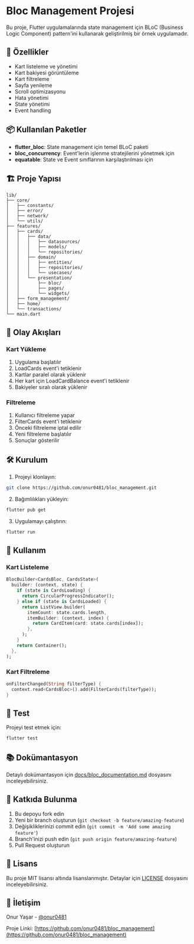 # Bloc Management Projesi

Bu proje, Flutter uygulamalarında state management için BLoC (Business Logic Component) pattern'ini kullanarak geliştirilmiş bir örnek uygulamadır.

## 🚀 Özellikler

- Kart listeleme ve yönetimi
- Kart bakiyesi görüntüleme
- Kart filtreleme
- Sayfa yenileme
- Scroll optimizasyonu
- Hata yönetimi
- State yönetimi
- Event handling

## 📦 Kullanılan Paketler

- **flutter_bloc**: State management için temel BLoC paketi
- **bloc_concurrency**: Event'lerin işlenme stratejilerini yönetmek için
- **equatable**: State ve Event sınıflarının karşılaştırılması için

## 🏗️ Proje Yapısı

```
lib/
├── core/
│   ├── constants/
│   ├── error/
│   ├── network/
│   └── utils/
├── features/
│   ├── cards/
│   │   ├── data/
│   │   │   ├── datasources/
│   │   │   ├── models/
│   │   │   └── repositories/
│   │   ├── domain/
│   │   │   ├── entities/
│   │   │   ├── repositories/
│   │   │   └── usecases/
│   │   └── presentation/
│   │       ├── bloc/
│   │       ├── pages/
│   │       └── widgets/
│   ├── form_management/
│   ├── home/
│   └── transactions/
└── main.dart
```

## 🔄 Olay Akışları

### Kart Yükleme
1. Uygulama başlatılır
2. LoadCards event'i tetiklenir
3. Kartlar paralel olarak yüklenir
4. Her kart için LoadCardBalance event'i tetiklenir
5. Bakiyeler sıralı olarak yüklenir

### Filtreleme
1. Kullanıcı filtreleme yapar
2. FilterCards event'i tetiklenir
3. Önceki filtreleme iptal edilir
4. Yeni filtreleme başlatılır
5. Sonuçlar gösterilir

## 🛠️ Kurulum

1. Projeyi klonlayın:
```bash
git clone https://github.com/onur0481/bloc_management.git
```

2. Bağımlılıkları yükleyin:
```bash
flutter pub get
```

3. Uygulamayı çalıştırın:
```bash
flutter run
```

## 📝 Kullanım

### Kart Listeleme
```dart
BlocBuilder<CardsBloc, CardsState>(
  builder: (context, state) {
    if (state is CardsLoading) {
      return CircularProgressIndicator();
    } else if (state is CardsLoaded) {
      return ListView.builder(
        itemCount: state.cards.length,
        itemBuilder: (context, index) {
          return CardItem(card: state.cards[index]);
        },
      );
    }
    return Container();
  },
);
```

### Kart Filtreleme
```dart
onFilterChanged(String filterType) {
  context.read<CardsBloc>().add(FilterCards(filterType));
}
```

## 🧪 Test

Projeyi test etmek için:

```bash
flutter test
```

## 📚 Dokümantasyon

Detaylı dokümantasyon için [docs/bloc_documentation.md](docs/bloc_documentation.md) dosyasını inceleyebilirsiniz.

## 🤝 Katkıda Bulunma

1. Bu depoyu fork edin
2. Yeni bir branch oluşturun (`git checkout -b feature/amazing-feature`)
3. Değişikliklerinizi commit edin (`git commit -m 'Add some amazing feature'`)
4. Branch'inizi push edin (`git push origin feature/amazing-feature`)
5. Pull Request oluşturun

## 📄 Lisans

Bu proje MIT lisansı altında lisanslanmıştır. Detaylar için [LICENSE](LICENSE) dosyasını inceleyebilirsiniz.

## 👥 İletişim

Onur Yaşar - [@onur0481](https://github.com/onur0481)

Proje Linki: [https://github.com/onur0481/bloc_management](https://github.com/onur0481/bloc_management)
